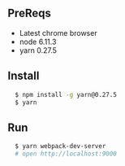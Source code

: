 
## PreReqs
 - Latest chrome browser
 - node 6.11.3
 - yarn 0.27.5

## Install
```bash
  $ npm install -g yarn@0.27.5
  $ yarn
```

## Run
```bash
  $ yarn webpack-dev-server
  # open http://localhost:9000
```
